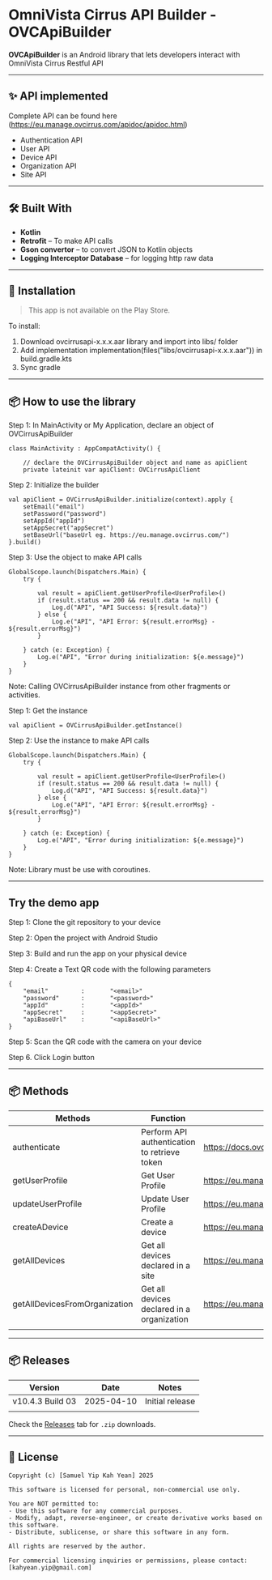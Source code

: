 #  OmniVista Cirrus API Builder - OVCApiBuilder

**OVCApiBuilder** is an Android library that lets developers interact with OmniVista Cirrus Restful API

---

## ✨ API implemented
Complete API can be found here (https://eu.manage.ovcirrus.com/apidoc/apidoc.html)

- Authentication API
- User API
- Device API
- Organization API
- Site API


---

## 🛠️ Built With

- **Kotlin**
- **Retrofit** – To make API calls
- **Gson convertor** – to convert JSON to Kotlin objects
- **Logging Interceptor Database** – for logging http raw data

---

## 🚀 Installation

> This app is not available on the Play Store.

To install:

1. Download ovcirrusapi-x.x.x.aar library and import into libs/ folder
2. Add implementation implementation(files("libs/ovcirrusapi-x.x.x.aar")) in build.gradle.kts
3. Sync gradle

---
## 📦 How to use the library

Step 1: In MainActivity or My Application, declare an object of OVCirrusApiBuilder

    class MainActivity : AppCompatActivity() {

        // declare the OVCirrusApiBuilder object and name as apiClient
        private lateinit var apiClient: OVCirrusApiClient

Step 2: Initialize the builder

    val apiClient = OVCirrusApiBuilder.initialize(context).apply {
        setEmail("email")
        setPassword("password")
        setAppId("appId")
        setAppSecret("appSecret")
        setBaseUrl("baseUrl eg. https://eu.manage.ovcirrus.com/")
    }.build()  

Step 3: Use the object to make API calls

    GlobalScope.launch(Dispatchers.Main) {
        try {

            val result = apiClient.getUserProfile<UserProfile>()
            if (result.status == 200 && result.data != null) {
                Log.d("API", "API Success: ${result.data}")
            } else {
                Log.e("API", "API Error: ${result.errorMsg} - ${result.errorMsg}")
            }

        } catch (e: Exception) {
            Log.e("API", "Error during initialization: ${e.message}")
        }
    }

Note: Calling OVCirrusApiBuilder instance from other fragments or activities.

Step 1: Get the instance

    val apiClient = OVCirrusApiBuilder.getInstance()

Step 2: Use the instance to make API calls

    GlobalScope.launch(Dispatchers.Main) {
        try {

            val result = apiClient.getUserProfile<UserProfile>()
            if (result.status == 200 && result.data != null) {
                Log.d("API", "API Success: ${result.data}")
            } else {
                Log.e("API", "API Error: ${result.errorMsg} - ${result.errorMsg}")
            }

        } catch (e: Exception) {
            Log.e("API", "Error during initialization: ${e.message}")
        }
    }

Note: Library must be use with coroutines.

---
## Try the demo app

Step 1: Clone the git repository to your device

Step 2: Open the project with Android Studio

Step 3: Build and run the app on your physical device

Step 4: Create a Text QR code with the following parameters

    {
        "email"         :       "<email>"
        "password"      :       "<password>"
        "appId"         :       "<appId>"
        "appSecret"     :       "<appSecret>"
        "apiBaseUrl"    :       "<apiBaseUrl>"
    }

Step 5: Scan the QR code with the camera on your device

Step 6. Click Login button

---
## 📦 Methods

| Methods                       | Function                                     | Remarks                                                                                                                                    |
|-------------------------------|----------------------------------------------|--------------------------------------------------------------------------------------------------------------------------------------------|
| authenticate                  | Perform API authentication to retrieve token | https://docs.ovcirrus.com/ov/authentication-api                                                                                            |
| getUserProfile                | Get User Profile                             | https://eu.manage.ovcirrus.com/apidoc/apidoc.html#tag/User/paths/~1ov~1v1~1user~1profile/get                                               |
| updateUserProfile             | Update User Profile                          | https://eu.manage.ovcirrus.com/apidoc/apidoc.html#tag/User/paths/~1ov~1v1~1user~1profile/put                                               |
| createADevice                 | Create a device                              | https://eu.manage.ovcirrus.com/apidoc/apidoc.html#tag/Device/paths/~1ov~1v1~1organizations~1%7BorgId%7D~1sites~1%7BsiteId%7D~1devices/post |
| getAllDevices                 | Get all devices declared in a site           | https://eu.manage.ovcirrus.com/apidoc/apidoc.html#tag/Device/paths/~1ov~1v1~1organizations~1%7BorgId%7D~1sites~1%7BsiteId%7D~1devices/get  |                                                                                                                                           
| getAllDevicesFromOrganization | Get all devices declared in a organization   | https://eu.manage.ovcirrus.com/apidoc/apidoc.html#tag/Device/paths/~1ov~1v1~1organizations~1%7BorgId%7D~1sites~1devices/get                |
|                               |                                              |                                                                                                                                            |
    

---
## 📦 Releases

| Version          | Date       | Notes           |
|------------------|------------|-----------------|
| v10.4.3 Build 03 | 2025-04-10 | Initial release |
|                  |            |                 |


Check the [Releases](https://github.com/Samuelyip74/OVCirrusApiBuilder/releases/tag/10.4.3) tab for `.zip` downloads.

---

## 📄 License

```text
Copyright (c) [Samuel Yip Kah Yean] 2025

This software is licensed for personal, non-commercial use only.

You are NOT permitted to:
- Use this software for any commercial purposes.
- Modify, adapt, reverse-engineer, or create derivative works based on this software.
- Distribute, sublicense, or share this software in any form.

All rights are reserved by the author.

For commercial licensing inquiries or permissions, please contact: [kahyean.yip@gmail.com]

